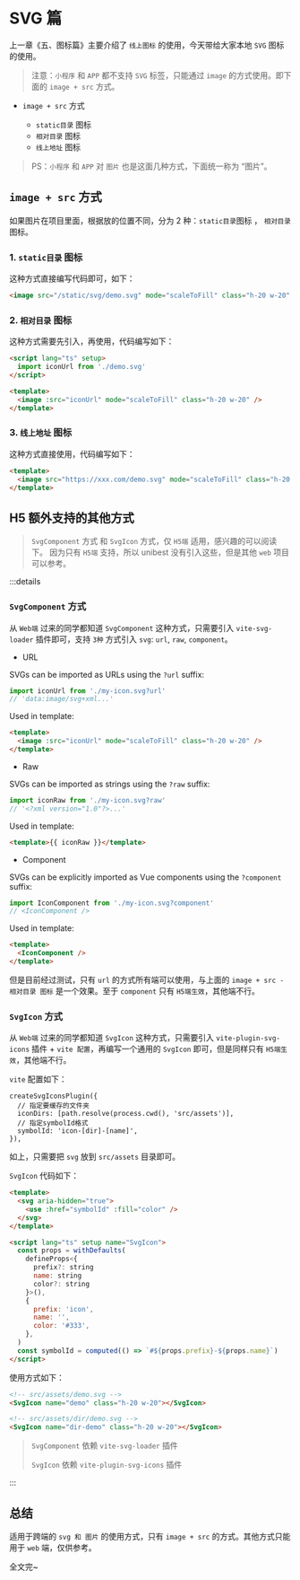 # SVG 篇

上一章《五、图标篇》主要介绍了 `线上图标` 的使用，今天带给大家本地 `SVG` 图标的使用。

> 注意：`小程序` 和 `APP` 都不支持 `SVG` 标签，只能通过 `image` 的方式使用。即下面的 `image + src` 方式。

- `image + src` 方式

  - `static目录` 图标
  - `相对目录` 图标
  - `线上地址` 图标

> PS：`小程序` 和 `APP` 对 `图片` 也是这面几种方式，下面统一称为 “图片”。

## `image + src` 方式

如果图片在项目里面，根据放的位置不同，分为 2 种：`static目录`图标 ， `相对目录`图标。

### 1. `static目录` 图标

这种方式直接编写代码即可，如下：

```html
<image src="/static/svg/demo.svg" mode="scaleToFill" class="h-20 w-20" />
```

### 2. `相对目录` 图标

这种方式需要先引入，再使用，代码编写如下：

```html
<script lang="ts" setup>
  import iconUrl from './demo.svg'
</script>

<template>
  <image :src="iconUrl" mode="scaleToFill" class="h-20 w-20" />
</template>
```

### 3. `线上地址` 图标

这种方式直接使用，代码编写如下：

```html
<template>
  <image src="https://xxx.com/demo.svg" mode="scaleToFill" class="h-20 w-20" />
</template>
```

## H5 额外支持的其他方式

> `SvgComponent` 方式 和 `SvgIcon` 方式，仅 `H5端` 适用，感兴趣的可以阅读下。
> 因为只有 `H5端` 支持，所以 unibest 没有引入这些，但是其他 `web` 项目可以参考。

:::details

### `SvgComponent` 方式

从 `Web端` 过来的同学都知道 `SvgComponent` 这种方式，只需要引入 `vite-svg-loader` 插件即可，支持 `3种` 方式引入 `svg`: `url`, `raw`, `component`。

- URL

SVGs can be imported as URLs using the `?url` suffix:

```js
import iconUrl from './my-icon.svg?url'
// 'data:image/svg+xml...'
```

Used in template:

```html
<template>
  <image :src="iconUrl" mode="scaleToFill" class="h-20 w-20" />
</template>
```

- Raw

SVGs can be imported as strings using the `?raw` suffix:

```js
import iconRaw from './my-icon.svg?raw'
// '<?xml version="1.0"?>...'
```

Used in template:

```html
<template>{{ iconRaw }}</template>
```

- Component

SVGs can be explicitly imported as Vue components using the `?component` suffix:

```js
import IconComponent from './my-icon.svg?component'
// <IconComponent />
```

Used in template:

```html
<template>
  <IconComponent />
</template>
```

但是目前经过测试，只有 `url` 的方式所有端可以使用，与上面的 `image + src - 相对目录 图标` 是一个效果。至于 `component` 只有 `H5端生效`，其他端不行。

### `SvgIcon` 方式

从 `Web端` 过来的同学都知道 `SvgIcon` 这种方式，只需要引入 `vite-plugin-svg-icons` 插件 + `vite 配置`，再编写一个通用的 `SvgIcon` 即可，但是同样只有 `H5端生效`，其他端不行。

`vite` 配置如下：

```
createSvgIconsPlugin({
  // 指定要缓存的文件夹
  iconDirs: [path.resolve(process.cwd(), 'src/assets')],
  // 指定symbolId格式
  symbolId: 'icon-[dir]-[name]',
}),
```

如上，只需要把 `svg` 放到 `src/assets` 目录即可。

`SvgIcon` 代码如下：

```html
<template>
  <svg aria-hidden="true">
    <use :href="symbolId" :fill="color" />
  </svg>
</template>

<script lang="ts" setup name="SvgIcon">
  const props = withDefaults(
    defineProps<{
      prefix?: string
      name: string
      color?: string
    }>(),
    {
      prefix: 'icon',
      name: '',
      color: '#333',
    },
  )
  const symbolId = computed(() => `#${props.prefix}-${props.name}`)
</script>
```

使用方式如下：

```html
<!-- src/assets/demo.svg -->
<SvgIcon name="demo" class="h-20 w-20"></SvgIcon>

<!-- src/assets/dir/demo.svg -->
<SvgIcon name="dir-demo" class="h-20 w-20"></SvgIcon>
```

> `SvgComponent` 依赖 `vite-svg-loader` 插件
>
> `SvgIcon` 依赖 `vite-plugin-svg-icons` 插件

:::

## 总结

适用于跨端的 `svg 和 图片` 的使用方式，只有 `image + src` 的方式。其他方式只能用于 `web` 端，仅供参考。

全文完~
